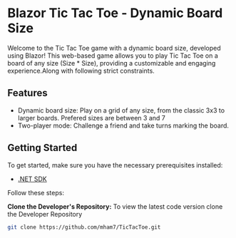 # Blazor Tic Tac Toe - Dynamic Board Size

Welcome to the Tic Tac Toe game with a dynamic board size, developed using Blazor! This web-based game allows you to play Tic Tac Toe on a board of any size (Size * Size), providing a customizable and engaging experience.Along with following strict constraints.

## Features

- Dynamic board size: Play on a grid of any size, from the classic 3x3 to larger boards. Prefered sizes are between 3 and 7
- Two-player mode: Challenge a friend and take turns marking the board.

## Getting Started

To get started, make sure you have the necessary prerequisites installed:

- [.NET SDK](https://dotnet.microsoft.com/download)

Follow these steps:

**Clone the Developer's Repository:**
   To view the latest code version clone the Developer Repository
   ```bash
   git clone https://github.com/mham7/TicTacToe.git
